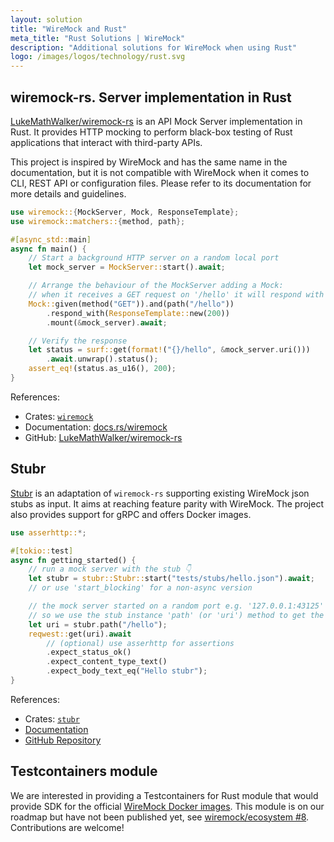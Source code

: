 ```yaml
---
layout: solution
title: "WireMock and Rust"
meta_title: "Rust Solutions | WireMock"
description: "Additional solutions for WireMock when using Rust"
logo: /images/logos/technology/rust.svg
---
```


## wiremock-rs. Server implementation in Rust

[LukeMathWalker/wiremock-rs](https://github.com/LukeMathWalker/wiremock-rs) is an API Mock Server implementation in Rust.
It provides HTTP mocking to perform black-box testing of Rust applications that interact with third-party APIs.

This project is inspired by WireMock and has the same name in the documentation,
but it is not compatible with WireMock when it comes to CLI, REST API or configuration files.
Please refer to its documentation for more details and guidelines.

```rust
use wiremock::{MockServer, Mock, ResponseTemplate};
use wiremock::matchers::{method, path};

#[async_std::main]
async fn main() {
    // Start a background HTTP server on a random local port
    let mock_server = MockServer::start().await;

    // Arrange the behaviour of the MockServer adding a Mock:
    // when it receives a GET request on '/hello' it will respond with a 200.
    Mock::given(method("GET")).and(path("/hello"))
        .respond_with(ResponseTemplate::new(200))
        .mount(&mock_server).await;

    // Verify the response
    let status = surf::get(format!("{}/hello", &mock_server.uri()))
        .await.unwrap().status();
    assert_eq!(status.as_u16(), 200);
}
```

References:

- Crates: [`wiremock`](https://crates.io/crates/wiremock)
- Documentation: [docs.rs/wiremock](https://docs.rs/wiremock/latest/wiremock/)
- GitHub: [LukeMathWalker/wiremock-rs](https://github.com/LukeMathWalker/wiremock-rs)

## Stubr

[Stubr](https://github.com/beltram/stubr) is an adaptation of `wiremock-rs`
supporting existing WireMock json stubs as input.
It aims at reaching feature parity with WireMock.
The project also provides support for gRPC and offers Docker images.

```rust
use asserhttp::*;

#[tokio::test]
async fn getting_started() {
    // run a mock server with the stub 👇
    let stubr = stubr::Stubr::start("tests/stubs/hello.json").await;
    // or use 'start_blocking' for a non-async version

    // the mock server started on a random port e.g. '127.0.0.1:43125'
    // so we use the stub instance 'path' (or 'uri') method to get the address back
    let uri = stubr.path("/hello");
    reqwest::get(uri).await
        // (optional) use asserhttp for assertions
        .expect_status_ok()
        .expect_content_type_text()
        .expect_body_text_eq("Hello stubr");
}
```

References:

- Crates: [`stubr`](https://crates.io/crates/stubr)
- [Documentation](https://beltram.github.io/stubr/html/)
- [GitHub Repository](https://github.com/beltram/stubr)

## Testcontainers module

We are interested in providing a Testcontainers for Rust module that
would provide SDK for the official [WireMock Docker images](../standalone/docker.md).
This module is on our roadmap but have not been published yet,
see [wiremock/ecosystem #8](https://github.com/wiremock/ecosystem/issues/8).
Contributions are welcome!
